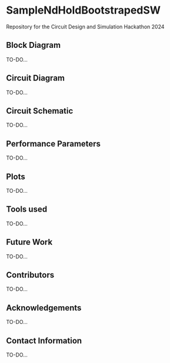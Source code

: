 # SampleNdHoldBootstrapedSW
Repository for the Circuit Design and Simulation Hackathon 2024

## Block Diagram
TO-DO...

## Circuit Diagram

TO-DO...
## Circuit Schematic

TO-DO...

## Performance Parameters

TO-DO...

## Plots

TO-DO...

## Tools used

TO-DO...

## Future Work

TO-DO...

## Contributors

TO-DO...

## Acknowledgements

TO-DO...

## Contact Information

TO-DO...
